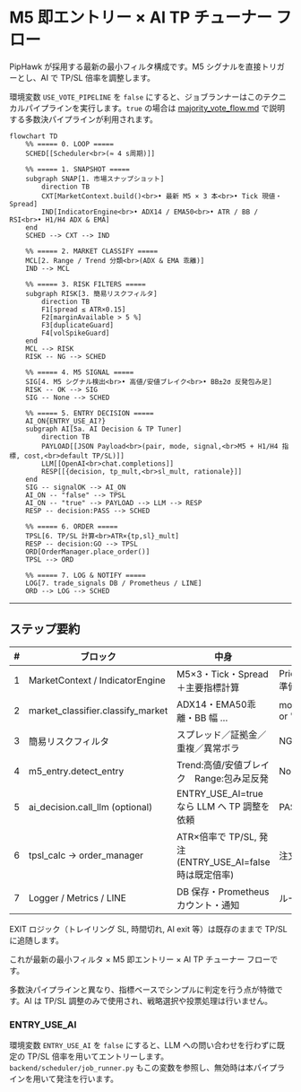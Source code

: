 # M5 即エントリー × AI TP チューナー フロー

PipHawk が採用する最新の最小フィルタ構成です。M5 シグナルを直接トリガーとし、AI で TP/SL 倍率を調整します。

環境変数 `USE_VOTE_PIPELINE` を `false` にすると、ジョブランナーはこのテクニカルパイプラインを実行します。`true` の場合は [majority_vote_flow.md](majority_vote_flow.md) で説明する多数決パイプラインが利用されます。

```mermaid
flowchart TD
    %% ===== 0. LOOP =====
    SCHED[[Scheduler<br>(≈ 4 s周期)]]

    %% ===== 1. SNAPSHOT =====
    subgraph SNAP[1. 市場スナップショット]
        direction TB
        CXT[MarketContext.build()<br>• 最新 M5 × 3 本<br>• Tick 現値・Spread]
        IND[IndicatorEngine<br>• ADX14 / EMA50<br>• ATR / BB / RSI<br>• H1/H4 ADX & EMA]
    end
    SCHED --> CXT --> IND

    %% ===== 2. MARKET CLASSIFY =====
    MCL[2. Range / Trend 分類<br>(ADX & EMA 乖離)]
    IND --> MCL

    %% ===== 3. RISK FILTERS =====
    subgraph RISK[3. 簡易リスクフィルタ]
        direction TB
        F1[spread ≤ ATR×0.15]
        F2[marginAvailable > 5 %]
        F3[duplicateGuard]
        F4[volSpikeGuard]
    end
    MCL --> RISK
    RISK -- NG --> SCHED

    %% ===== 4. M5 SIGNAL =====
    SIG[4. M5 シグナル検出<br>• 高値/安値ブレイク<br>• BB±2σ 反発包み足]
    RISK -- OK --> SIG
    SIG -- None --> SCHED

    %% ===== 5. ENTRY DECISION =====
    AI_ON{ENTRY_USE_AI?}
    subgraph AI[5a. AI Decision & TP Tuner]
        direction TB
        PAYLOAD[[JSON Payload<br>(pair, mode, signal,<br>M5 + H1/H4 指標, cost,<br>default TP/SL)]]
        LLM[[OpenAI<br>chat.completions]]
        RESP[[{decision, tp_mult,<br>sl_mult, rationale}]]
    end
    SIG -- signalOK --> AI_ON
    AI_ON -- "false" --> TPSL
    AI_ON -- "true" --> PAYLOAD --> LLM --> RESP
    RESP -- decision:PASS --> SCHED

    %% ===== 6. ORDER =====
    TPSL[6. TP/SL 計算<br>ATR×{tp,sl}_mult]
    RESP -- decision:GO --> TPSL
    ORD[OrderManager.place_order()]
    TPSL --> ORD

    %% ===== 7. LOG & NOTIFY =====
    LOG[7. trade_signals DB / Prometheus / LINE]
    ORD --> LOG --> SCHED
```

---

## ステップ要約

| # | ブロック | 中身 | 出口条件 |
|---|---|---|---|
|1|MarketContext / IndicatorEngine|M5×3・Tick・Spread＋主要指標計算|Price/Indicators 準備完了|
|2|market_classifier.classify_market|ADX14・EMA50乖離・BB 幅 …|mode = "trend" or "range"|
|3|簡易リスクフィルタ|スプレッド／証拠金／重複／異常ボラ|NG→skip|
|4|m5_entry.detect_entry|Trend:高値/安値ブレイク Range:包み足反発|None→skip|
|5|ai_decision.call_llm (optional)|ENTRY_USE_AI=true なら LLM へ TP 調整を依頼|PASS→skip|
|6|tpsl_calc → order_manager|ATR×倍率で TP/SL, 発注 (ENTRY_USE_AI=false 時は既定倍率)|注文 ID 取得|
|7|Logger / Metrics / LINE|DB 保存・Prometheus カウント・通知|ループ完了|

EXIT ロジック（トレイリング SL, 時間切れ, AI exit 等）は既存のままで TP/SL に追随します。

これが最新の最小フィルタ × M5 即エントリー × AI TP チューナー フローです。


多数決パイプラインと異なり、指標ベースでシンプルに判定を行う点が特徴です。AI は
TP/SL 調整のみで使用され、戦略選択や投票処理は行いません。
### ENTRY_USE_AI

環境変数 `ENTRY_USE_AI` を `false` にすると、LLM への問い合わせを行わずに既定の TP/SL 倍率を用いてエントリーします。`backend/scheduler/job_runner.py` もこの変数を参照し、無効時は本パイプラインを用いて発注を行います。

